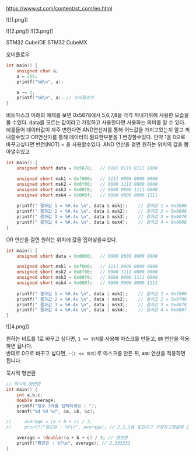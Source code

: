 https://www.st.com/content/st_com/en.html

![[1.png]]

![[2.png]]
![[3.png]]

STM32 CubeIDE
STM32 CubeMX

오버플로우

```c
int main() {
    unsigned char a;
    a = 255;
    printf("%d\n", a);

    a += 1;
    printf("%d\n", a); // 오버플로우
}
```

비트마스크
아래의 예제를 보면 0x5678에서 5,6,7,8을 각각 꺼내기위해 사용한 모습을 볼 수있다.
data를 모르는 값이라고 가정하고 사용한다면 사용하는 의미를 알 수 있다.
예를들어 데이터값이 자주 변한다면 AND연산자를 통해 어느값을 가지고있는지 알고 꺼내쓸수있고
OR연산자를 통해 데이터의 필요한부분을 1 변경할수있다.
만약 1을 0으로 바꾸고싶다면 반전(NOT) ~ 을 사용할수있다.
AND 연산을 걸면 원하는 위치의 값을 뽑아낼수있고

```c
int main() {
    unsigned short data = 0x5678;   // 0101 0110 0111 1000

    unsigned short msk1 = 0xf000;   // 1111 0000 0000 0000
    unsigned short msk2 = 0x0f00;   // 0000 1111 0000 0000
    unsigned short msk3 = 0x00f0;   // 0000 0000 1111 0000
    unsigned short msk4 = 0x000f;   // 0000 0000 0000 1111
    
    printf(" 결과값 1 = %#.4x \n", data & msk1);    // 결과값 1 = 0x5000 
    printf(" 결과값 2 = %#.4x \n", data & msk2);    // 결과값 2 = 0x0600 
    printf(" 결과값 3 = %#.4x \n", data & msk3);    // 결과값 3 = 0x0070 
    printf(" 결과값 4 = %#.4x \n", data & msk4);    // 결과값 4 = 0x0008 
}
```

OR 연산을 걸면 원하는 위치에 값을 집어넣을수있다.

```c
int main() {
    unsigned short data = 0x0000;   // 0000 0000 0000 0000

    unsigned short msk1 = 0xf000;   // 1111 0000 0000 0000
    unsigned short msk2 = 0x0f00;   // 0000 1111 0000 0000
    unsigned short msk3 = 0x00f0;   // 0000 0000 1111 0000
    unsigned short msk4 = 0x000f;   // 0000 0000 0000 1111
    
    printf(" 결과값 1 = %#.4x \n", data | msk1);    // 결과값 1 = 0xf000  
    printf(" 결과값 2 = %#.4x \n", data | msk2);    // 결과값 2 = 0x0f00  
    printf(" 결과값 3 = %#.4x \n", data | msk3);    // 결과값 3 = 0x00f0  
    printf(" 결과값 4 = %#.4x \n", data | msk4);    // 결과값 4 = 0x000f  
}
```

![[4.png]]

원하는 비트를 1로 바꾸고 싶다면, `1 << 위치`를 사용해 마스크를 만들고, `OR` 연산을 적용하면 됩니다.  
반대로 0으로 바꾸고 싶다면, `~(1 << 위치)`로 마스크를 만든 뒤, `AND` 연산을 적용하면 됩니다.

묵시적 형변환

```c
// 묵시적 형변환
int main() {
    int a,b,c;
    double average;
    printf("정수 3개를 입력하세요 : ");
    scanf("%d %d %d", &a, &b, &c);

//     average = (a + b + c) / 3;
//     printf("평균은 : %f\n", average); // 2,2,3을 넣었다고 가정하고했을때 2.333333이 나와야하지만 2.000000 이 출력된다.

    average = (double)(a + b + c) / 3; // 형변환
    printf("평균은 : %f\n", average); // 2.333333
}
```

